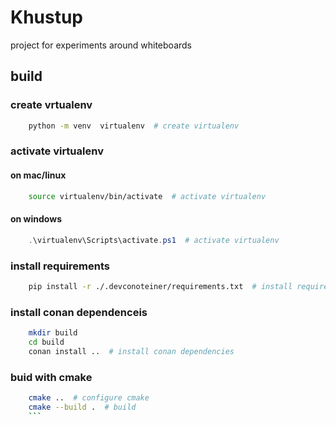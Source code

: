 
# Khustup

project for experiments around whiteboards

## build

### create vrtualenv

```bash
    python -m venv  virtualenv  # create virtualenv
```

### activate virtualenv

#### on mac/linux

```bash
    source virtualenv/bin/activate  # activate virtualenv
```

#### on windows

```powershell
    .\virtualenv\Scripts\activate.ps1  # activate virtualenv
```

### install requirements

```bash
    pip install -r ./.devconoteiner/requirements.txt  # install requirements
```

### install conan dependenceis

```bash
    mkdir build
    cd build
    conan install ..  # install conan dependencies
```

### buid with cmake

```bash
    cmake ..  # configure cmake
    cmake --build .  # build
    ```
